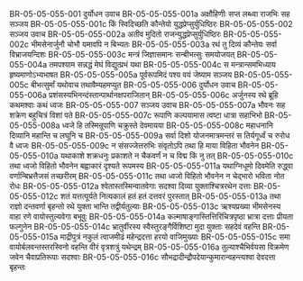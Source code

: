BR-05-05-055-001	दुर्योधन उवाच
BR-05-05-055-001a	अक्षौहिणीः सप्त लब्ध्वा राजभिः सह सञ्जय
BR-05-05-055-001c	किं स्विदिच्छति कौन्तेयो युद्धप्रेप्सुर्युधिष्ठिरः
BR-05-05-055-002	सञ्जय उवाच
BR-05-05-055-002a	अतीव मुदितो राजन्युद्धप्रेप्सुर्युधिष्ठिरः
BR-05-05-055-002c	भीमसेनार्जुनौ चोभौ यमावपि न बिभ्यतः
BR-05-05-055-003a	रथं तु दिव्यं कौन्तेयः सर्वा विभ्राजयन्दिशः
BR-05-05-055-003c	मन्त्रं जिज्ञासमानः सन्बीभत्सुः समयोजयत्
BR-05-05-055-004a	तमपश्याम सन्नद्धं मेघं विद्युत्प्रभं यथा
BR-05-05-055-004c	स मन्त्रान्समभिध्याय हृष्यमाणोऽभ्यभाषत
BR-05-05-055-005a	पूर्वरूपमिदं पश्य वयं जेष्याम सञ्जय
BR-05-05-055-005c	बीभत्सुर्मां यथोवाच तथावैम्यहमप्युत
BR-05-05-055-006	दुर्योधन उवाच
BR-05-05-055-006a	प्रशंसस्यभिनन्दंस्तान्पार्थानक्षपराजितान्
BR-05-05-055-006c	अर्जुनस्य रथे ब्रूहि कथमश्वाः कथं ध्वजः
BR-05-05-055-007	सञ्जय उवाच
BR-05-05-055-007a	भौवनः सह शक्रेण बहुचित्रं विशां पते
BR-05-05-055-007c	रूपाणि कल्पयामास त्वष्टा धात्रा सहाभिभो
BR-05-05-055-008a	ध्वजे हि तस्मिन्रूपाणि चक्रुस्ते देवमायया
BR-05-05-055-008c	महाधनानि दिव्यानि महान्ति च लघूनि च
BR-05-05-055-009a	सर्वा दिशो योजनमात्रमन्तरं स तिर्यगूर्ध्वं च रुरोध वै ध्वजः
BR-05-05-055-009c	न संसज्जेत्तरुभिः संवृतोऽपि तथा हि माया विहिता भौवनेन
BR-05-05-055-010a	यथाकाशे शक्रधनुः प्रकाशते न चैकवर्णं न च विद्म किं नु तत्
BR-05-05-055-010c	तथा ध्वजो विहितो भौवनेन बह्वाकारं दृश्यते रूपमस्य
BR-05-05-055-011a	यथाग्निधूमो दिवमेति रुद्ध्वा वर्णान्बिभ्रत्तैजसं तच्छरीरम्
BR-05-05-055-011c	तथा ध्वजो विहितो भौवनेन न चेद्भारो भविता नोत रोधः
BR-05-05-055-012a	श्वेतास्तस्मिन्वातवेगाः सदश्वा दिव्या युक्ताश्चित्ररथेन दत्ताः
BR-05-05-055-012c	शतं यत्तत्पूर्यते नित्यकालं हतं हतं दत्तवरं पुरस्तात्
BR-05-05-055-013a	तथा राज्ञो दन्तवर्णा बृहन्तो रथे युक्ता भान्ति तद्वीर्यतुल्याः
BR-05-05-055-013c	ऋश्यप्रख्या भीमसेनस्य वाहा रणे वायोस्तुल्यवेगा बभूवुः
BR-05-05-055-014a	कल्माषाङ्गास्तित्तिरिचित्रपृष्ठा भ्रात्रा दत्ताः प्रीयता फल्गुनेन
BR-05-05-055-014c	भ्रातुर्वीरस्य स्वैस्तुरङ्गैर्विशिष्टा मुदा युक्ताः सहदेवं वहन्ति
BR-05-05-055-015a	माद्रीपुत्रं नकुलं त्वाजमीढं महेन्द्रदत्ता हरयो वाजिमुख्याः
BR-05-05-055-015c	समा वायोर्बलवन्तस्तरस्विनो वहन्ति वीरं वृत्रशत्रुं यथेन्द्रम्
BR-05-05-055-016a	तुल्याश्चैभिर्वयसा विक्रमेण जवेन चैवाप्रतिरूपाः सदश्वाः
BR-05-05-055-016c	सौभद्रादीन्द्रौपदेयान्कुमारान्वहन्त्यश्वा देवदत्ता बृहन्तः
